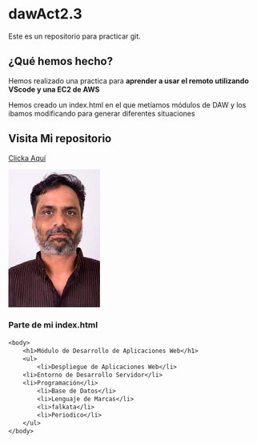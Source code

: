 # dawAct2.3
Este es un repositorio para practicar git. 
## ¿Qué hemos hecho?
Hemos realizado una practica para **aprender a usar el remoto 
utilizando VScode y una EC2 de AWS**

Hemos creado un index.html en el que metíamos módulos de DAW 
y los ibamos modificando para generar diferentes situaciones

## Visita Mi repositorio
[Clicka Aquí](https://github.com/Xucurru/dawAct2.3)

![Imagen Aleatoria](foto.jpg)

### Parte de mi index.html
```
<body>
    <h1>Módulo de Desarrollo de Aplicaciones Web</h1>
    <ul>
        <li>Despliegue de Aplicaciones Web</li>
	<li>Entorno de Desarrollo Servidor</li>
	<li>Programación</li>
        <li>Base de Datos</li>
        <li>Lenguaje de Marcas</li>
        <li>falkata</li>
        <li>Periodico</li>
    </ul>
</body>
```
